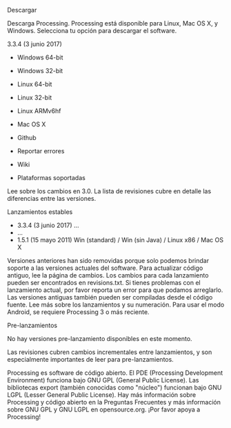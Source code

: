Descargar

Descarga Processing. Processing está disponible para Linux, Mac OS X, y Windows. Selecciona tu opción para descargar el software.

3.3.4 (3 junio 2017)

* Windows 64-bit
* Windows 32-bit
* Linux 64-bit
* Linux 32-bit
* Linux ARMv6hf
* Mac OS X

* Github
* Reportar errores
* Wiki
* Plataformas soportadas

Lee sobre los cambios en 3.0. La lista de revisiones cubre en detalle las diferencias entre las versiones.

Lanzamientos estables

* 3.3.4 (3 junio 2017) ...
* ...
* 1.5.1 (15 mayo 2011) Win (standard) / Win (sin Java) / Linux x86 / Mac OS X

Versiones anteriores han sido removidas porque solo podemos brindar soporte a las versiones actuales del software. Para actualizar código antiguo, lee la página de cambios. Los cambios para cada lanzamiento pueden ser encontrados en revisions.txt. Si tienes problemas con el lanzamiento actual, por favor reporta un error para que podamos arreglarlo. Las versiones antiguas también pueden ser compiladas desde el código fuente. Lee más sobre los lanzamientos y su numeración. Para usar el modo Android, se requiere Processing 3 o más reciente.

Pre-lanzamientos

No hay versiones pre-lanzamiento disponibles en este momento.

Las revisiones cubren cambios incrementales entre lanzamientos, y son especialmente importantes de leer para pre-lanzamientos.

Processing es software de código abierto. El PDE (Processing Development Environment) funciona bajo GNU GPL (General Public License). Las bibliotecas export (también conocidas como "núcleo") funcionan bajo GNU LGPL (Lesser General Public License). Hay más información sobre Processing y código abierto en la Preguntas Frecuentes y más información sobre GNU GPL y GNU LGPL en opensource.org. ¡Por favor apoya a Processing!
